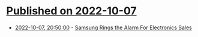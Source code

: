 # [Published on 2022-10-07](index.md)

* [2022-10-07, 20:50:00](https://slashdot.org/story/22/10/07/1931242/samsung-rings-the-alarm-for-electronics-sales?utm_source=rss1.0mainlinkanon&utm_medium=feed) - [Samsung Rings the Alarm For Electronics Sales](https://slashdot.org/story/22/10/07/1931242/samsung-rings-the-alarm-for-electronics-sales?utm_source=rss1.0mainlinkanon&utm_medium=feed)
